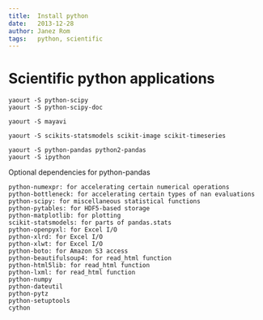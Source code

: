 ```yaml
---
title:  Install python
date:   2013-12-28
author: Janez Rom
tags:   python, scientific
---
```


# Scientific python applications

    yaourt -S python-scipy
    yaourt -S python-scipy-doc

    yaourt -S mayavi

    yaourt -S scikits-statsmodels scikit-image scikit-timeseries

    yaourt -S python-pandas python2-pandas
    yaourt -S ipython

Optional dependencies for python-pandas

    python-numexpr: for accelerating certain numerical operations
    python-bottleneck: for accelerating certain types of nan evaluations
    python-scipy: for miscellaneous statistical functions
    python-pytables: for HDF5-based storage
    python-matplotlib: for plotting
    scikit-statsmodels: for parts of pandas.stats
    python-openpyxl: for Excel I/O
    python-xlrd: for Excel I/O
    python-xlwt: for Excel I/O
    python-boto: for Amazon S3 access
    python-beautifulsoup4: for read_html function
    python-html5lib: for read_html function
    python-lxml: for read_html function
    python-numpy
    python-dateutil
    python-pytz
    python-setuptools
    cython



